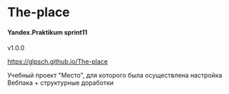 # The-place

#### Yandex.Praktikum sprint11

v1.0.0

https://glpsch.github.io/The-place


Учебный проект "Место", для которого была осуществлена настройка Вебпака + структурные доработки